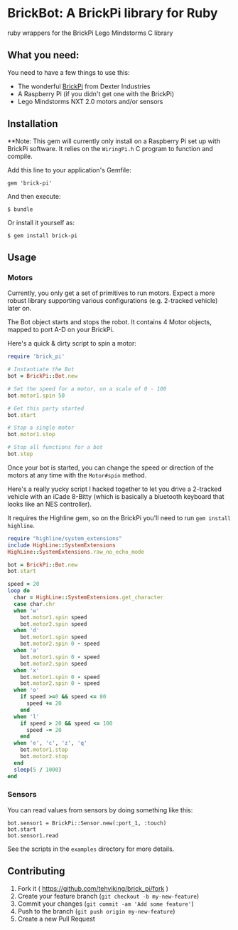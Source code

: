 # BrickBot: A BrickPi library for Ruby

ruby wrappers for the BrickPi Lego Mindstorms C library

## What you need:

You need to have a few things to use this:

 - The wonderful [BrickPi](http://www.dexterindustries.com/BrickPi.html) from Dexter Industries
 - A Raspberry Pi (if you didn't get one with the BrickPi)
 - Lego Mindstorms NXT 2.0 motors and/or sensors

## Installation

**Note: This gem will currently only install on a Raspberry Pi set up with BrickPi software. It relies on the `WiringPi.h` C program to function and compile.

Add this line to your application's Gemfile:

    gem 'brick-pi'

And then execute:

    $ bundle

Or install it yourself as:

    $ gem install brick-pi

## Usage

### Motors

Currently, you only get a set of primitives to run motors. Expect a more robust library supporting various configurations (e.g. 2-tracked vehicle) later on.

The Bot object starts and stops the robot. It contains 4 Motor objects, mapped to port A-D on your BrickPi.

Here's a quick & dirty script to spin a motor:

```ruby
require 'brick_pi'

# Instantiate the Bot
bot = BrickPi::Bot.new

# Set the speed for a motor, on a scale of 0 - 100
bot.motor1.spin 50

# Get this party started
bot.start

# Stop a single motor
bot.motor1.stop

# Stop all functions for a bot
bot.stop
```

Once your bot is started, you can change the speed or direction of the motors at any time with the `Motor#spin` method.

Here's a really yucky script I hacked together to let you drive a 2-tracked vehicle with an iCade 8-Bitty (which is basically a bluetooth keyboard that looks like an NES controller).

It requires the Highline gem, so on the BrickPi you'll need to run `gem install highline`.

```ruby
require "highline/system_extensions"
include HighLine::SystemExtensions
HighLine::SystemExtensions.raw_no_echo_mode

bot = BrickPi::Bot.new
bot.start

speed = 20
loop do
  char = HighLine::SystemExtensions.get_character
  case char.chr
  when 'w'
    bot.motor1.spin speed
    bot.motor2.spin speed
  when 'd'
    bot.motor1.spin speed
    bot.motor2.spin 0 - speed
  when 'a'
    bot.motor1.spin 0 - speed
    bot.motor2.spin speed
  when 'x'
    bot.motor1.spin 0 - speed
    bot.motor2.spin 0 - speed
  when 'o'
    if speed >=0 && speed <= 80
      speed += 20
    end
  when 'l'
    if speed > 20 && speed <= 100
      speed -= 20
    end
  when 'e', 'c', 'z', 'q'
    bot.motor1.stop
    bot.motor2.stop
  end
  sleep(5 / 1000)
end
```

### Sensors

You can read values from sensors by doing something like this:

```
bot.sensor1 = BrickPi::Sensor.new(:port_1, :touch)
bot.start
bot.sensor1.read
```

See the scripts in the `examples` directory for more details.


## Contributing

1. Fork it ( https://github.com/tehviking/brick_pi/fork )
2. Create your feature branch (`git checkout -b my-new-feature`)
3. Commit your changes (`git commit -am 'Add some feature'`)
4. Push to the branch (`git push origin my-new-feature`)
5. Create a new Pull Request
